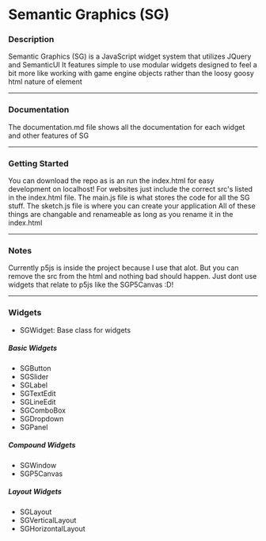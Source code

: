 # Semantic Graphics (SG)

### Description

Semantic Graphics (SG) is a JavaScript widget system that utilizes JQuery and SemanticUI
It features simple to use modular widgets designed to feel a bit more like working with game engine objects rather than the loosy goosy html nature of element

---

### Documentation

The documentation.md file shows all the documentation for each widget and other features of SG

---

### Getting Started

You can download the repo as is an run the index.html for easy development on localhost! For websites just include the correct src's listed in the index.html file.
The main.js file is what stores the code for all the SG stuff. The sketch.js file is where you can create your application
All of these things are changable and renameable as long as you rename it in the index.html

---

### Notes

Currently p5js is inside the project because I use that alot. But you can remove the src from the html and nothing bad should happen. Just dont use widgets that relate to p5js like the SGP5Canvas :D!

---

### Widgets

 - SGWidget: Base class for widgets

##### Basic Widgets
 - SGButton
 - SGSlider
 - SGLabel
 - SGTextEdit
 - SGLineEdit
 - SGComboBox
 - SGDropdown
 - SGPanel

 ##### Compound Widgets
 - SGWindow
 - SGP5Canvas

  ##### Layout Widgets
 - SGLayout
 - SGVerticalLayout
 - SGHorizontalLayout